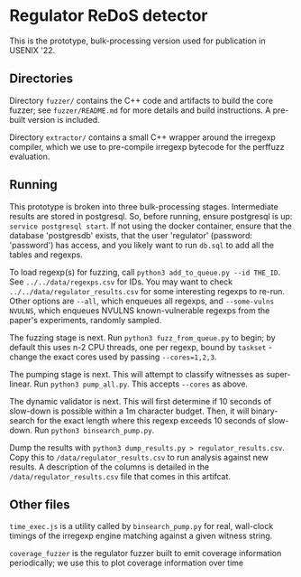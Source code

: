 # Regulator ReDoS detector


This is the prototype, bulk-processing version used for publication
in USENIX '22.

## Directories

Directory `fuzzer/` contains the C++ code and artifacts to build the core fuzzer; see `fuzzer/README.md` for more details and build instructions. A pre-built version is included.

Directory `extractor/` contains a small C++ wrapper around the irregexp compiler, which we use to pre-compile irregexp bytecode for the perffuzz evaluation.

## Running

This prototype is broken into three bulk-processing stages. Intermediate results are stored in postgresql. So, before running, ensure postgresql is up: `service postgresql start`. If not using the docker container, ensure that the database 'postgresdb' exists, that the user 'regulator' (password: 'password') has access, and you likely want to run `db.sql` to add all the tables and regexps.


To load regexp(s) for fuzzing, call `python3 add_to_queue.py --id THE_ID`. See `../../data/regexps.csv` for IDs. You may want to check `../../data/regulator_results.csv` for some interesting regexps to re-run. Other options are `--all`, which enqueues all regexps, and `--some-vulns NVULNS`, which enqueues NVULNS known-vulnerable regexps from the paper's experiments, randomly sampled.

The fuzzing stage is next. Run `python3 fuzz_from_queue.py` to begin; by default this uses n-2 CPU threads, one per regexp, bound by `taskset` - change the exact cores used by passing `--cores=1,2,3`.

The pumping stage is next. This will attempt to classify witnesses as super-linear. Run `python3 pump_all.py`. This accepts `--cores` as above.

The dynamic validator is next. This will first determine if 10 seconds of slow-down is possible within a 1m character budget. Then, it will binary-search for the exact length where this regexp exceeds 10 seconds of slow-down. Run `python3 binsearch_pump.py`.

Dump the results with `python3 dump_results.py > regulator_results.csv`. Copy this to `/data/regulator_results.csv` to run analysis against new results. A description of the columns is detailed in the `/data/regulator_results.csv` file that comes in this artifcat.

## Other files

`time_exec.js` is a utility called by `binsearch_pump.py` for real, wall-clock timings of the irregexp engine matching against a given witness string.

`coverage_fuzzer` is the regulator fuzzer built to emit coverage information periodically; we use this to plot coverage information over time
